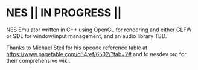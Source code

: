 # NES || IN PROGRESS ||
NES Emulator written in C++ using OpenGL for rendering and either GLFW or SDL for window/input management, and an audio library TBD. 

Thanks to Michael Steil for his opcode reference table at https://www.pagetable.com/c64ref/6502/?tab=2# and to nesdev.org for their comprehensive wiki. 
